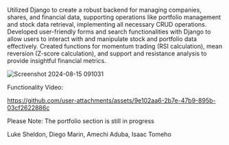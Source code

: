 Utilized Django to create a robust backend for managing companies, shares, and financial data, supporting operations like portfolio management and stock data retrieval, implementing all necessary CRUD operations.
Developed user-friendly forms and search functionalities with Django to allow users to interact with and manipulate stock and portfolio data effectively.
Created functions for momentum trading (RSI calculation), mean reversion (Z-score calculation), and support and resistance analysis to provide insightful financial metrics.

![Screenshot 2024-08-15 091031](https://github.com/user-attachments/assets/67cb2632-c698-472b-b288-66878918122b)

Functionality Video:

https://github.com/user-attachments/assets/9e102aa6-2b7e-47b9-895b-03cf2622886c

Please Note: The portfolio section is still in progress

Luke Sheldon, Diego Marin, Amechi Aduba, Isaac Tomeho

